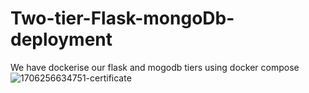 # Two-tier-Flask-mongoDb-deployment

We have dockerise our flask and mogodb tiers using docker compose
![1706256634751-certificate](https://github.com/ghulk123/Two-tier-Flask-mongoDb-deployment/assets/104766246/3520139a-6e97-48b7-897e-78521d4ef3e0)
